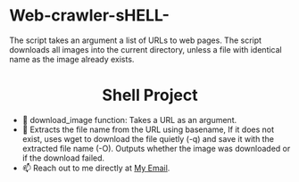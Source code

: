 # Web-crawler-sHELL-
The script takes an argument a list of URLs to web pages. The script downloads all images into the current directory, unless a file with identical name as the image already exists.
<h1 align="center">Shell Project</h1>
<ul>
    <li>🔭 download_image function: Takes a URL as an argument.</li>
    <li>🌱 Extracts the file name from the URL using basename, If it does not exist, uses wget to download the file quietly (-q) and save it with the extracted file name (-O).
Outputs whether the image was downloaded or if the download failed.</li>
    <li>📫 Reach out to me directly at <a href="sofiyansaboor@gmail.com">My Email</a>.</li>
</ul>
